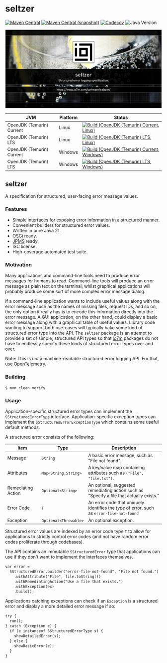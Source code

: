 seltzer
===

[![Maven Central](https://img.shields.io/maven-central/v/com.io7m.seltzer/com.io7m.seltzer.svg?style=flat-square)](http://search.maven.org/#search%7Cga%7C1%7Cg%3A%22com.io7m.seltzer%22)
[![Maven Central (snapshot)](https://img.shields.io/nexus/s/com.io7m.seltzer/com.io7m.seltzer?server=https%3A%2F%2Fs01.oss.sonatype.org&style=flat-square)](https://s01.oss.sonatype.org/content/repositories/snapshots/com/io7m/seltzer/)
[![Codecov](https://img.shields.io/codecov/c/github/io7m-com/seltzer.svg?style=flat-square)](https://codecov.io/gh/io7m-com/seltzer)
![Java Version](https://img.shields.io/badge/21-java?label=java&color=e6c35c)

![com.io7m.seltzer](./src/site/resources/seltzer.jpg?raw=true)

| JVM | Platform | Status |
|-----|----------|--------|
| OpenJDK (Temurin) Current | Linux | [![Build (OpenJDK (Temurin) Current, Linux)](https://img.shields.io/github/actions/workflow/status/io7m-com/seltzer/main.linux.temurin.current.yml)](https://www.github.com/io7m-com/seltzer/actions?query=workflow%3Amain.linux.temurin.current)|
| OpenJDK (Temurin) LTS | Linux | [![Build (OpenJDK (Temurin) LTS, Linux)](https://img.shields.io/github/actions/workflow/status/io7m-com/seltzer/main.linux.temurin.lts.yml)](https://www.github.com/io7m-com/seltzer/actions?query=workflow%3Amain.linux.temurin.lts)|
| OpenJDK (Temurin) Current | Windows | [![Build (OpenJDK (Temurin) Current, Windows)](https://img.shields.io/github/actions/workflow/status/io7m-com/seltzer/main.windows.temurin.current.yml)](https://www.github.com/io7m-com/seltzer/actions?query=workflow%3Amain.windows.temurin.current)|
| OpenJDK (Temurin) LTS | Windows | [![Build (OpenJDK (Temurin) LTS, Windows)](https://img.shields.io/github/actions/workflow/status/io7m-com/seltzer/main.windows.temurin.lts.yml)](https://www.github.com/io7m-com/seltzer/actions?query=workflow%3Amain.windows.temurin.lts)|

## seltzer

A specification for structured, user-facing error message values.

### Features

  * Simple interfaces for exposing error information in a structured manner.
  * Convenient builders for structured error values.
  * Written in pure Java 21.
  * [OSGi](https://www.osgi.org/) ready.
  * [JPMS](https://en.wikipedia.org/wiki/Java_Platform_Module_System) ready.
  * ISC license.
  * High-coverage automated test suite.

### Motivation

Many applications and command-line tools need to produce error messages for
humans to read. Command-line tools will produce an error message as plain
text on the terminal, whilst graphical applications will probably produce
some sort of more complex error message dialog.

If a command-line application wants to include useful values along with the
error message such as the names of missing files, request IDs, and so on, the
only option it really has is to encode this information directly into the
error message. A GUI application, on the other hand, could display a basic
error message along with a graphical table of useful values. Library code wanting
to support both use-cases will typically bake some kind of structured error
type into the API. The `seltzer` package is an attempt to provide a set of
simple, structured API types so that [io7m](https://www.io7m.com/) packages
do not have to endlessly specify these kinds of structured error types over
and over.

Note: This is _not_ a machine-readable structured error logging API. For that,
use [OpenTelemetry](https://opentelemetry.io/).

### Building

```
$ mvn clean verify
```

### Usage

Application-specific structured error types can implement the
`SStructuredErrorType` interface. Application-specific exception types can
implement the `SStructuredErrorExceptionType` which contains some useful
default methods.

A structured error consists of the following:

|Item               |Type                  | Description |
|-------------------|----------------------|-------------|
|Message            |`String`              | A basic error message, such as "File not found".|
|Attributes         |`Map<String,String>`  | A key/value map containing attributes such as `("File", "file.txt")`.|
|Remediating Action |`Optional<String>`    | An optional, suggested remediating action such as "Specify a file that actually exists."|
|Error Code         |`T`                   | An error code that uniquely identifies the _type_ of error, such as `error-file-not-found`|
|Exception          |`Optional<Throwable>` | An optional exception. |

Structured error values are indexed by an error code type `T` to allow for
applications to strictly control error codes (and not have random error codes
proliferate through codebases).

The API contains an immutable `SStructuredError` type that applications can
use if they don't want to implement the interfaces themselves.

```
var error =
  SStructuredError.builder("error-file-not-found", "File not found.")
    .withAttribute("File", file.toString())
    .withRemediatingAction("Use a file that exists.")
    .withException(ex)
    .build();
```

Applications catching exceptions can check if an `Exception` is a structured
error and display a more detailed error message if so:

```
try {
  run();
} catch (Exception e) {
  if (e instanceof SStructuredErrorType s) {
    showDetailedError(s);
  } else {
    showBasicError(e);
  }
}
```

